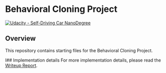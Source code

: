 # Behavioral Cloning Project

[![Udacity - Self-Driving Car NanoDegree](https://s3.amazonaws.com/udacity-sdc/github/shield-carnd.svg)](http://www.udacity.com/drive)

Overview
---
This repository contains starting files for the Behavioral Cloning Project.

I## Implementation details
For more implementation details, please read the [Writeup Report](https://github.com/jnsagai/behavioral_cloning/blob/master/writeup_template.md).
